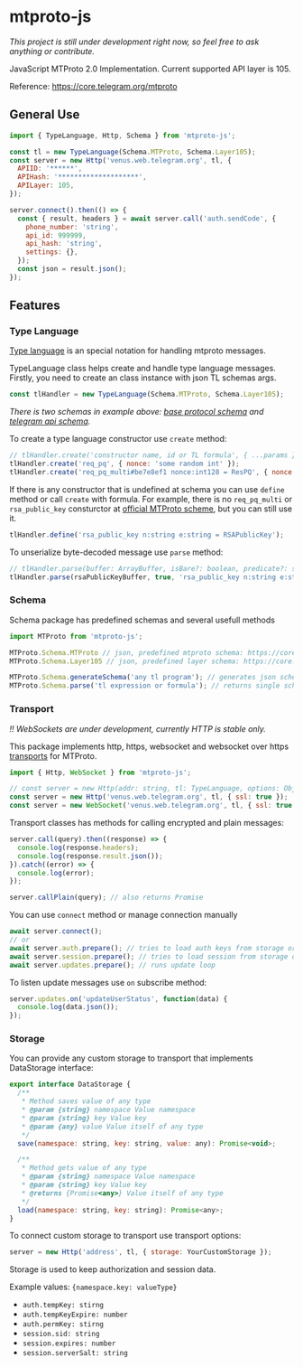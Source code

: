 # mtproto-js
*This project is still under development right now, so feel free to ask anything or contribute.*

JavaScript MTProto 2.0 Implementation. Current supported API layer is 105.

Reference: https://core.telegram.org/mtproto
 

## General Use
```js
import { TypeLanguage, Http, Schema } from 'mtproto-js';

const tl = new TypeLanguage(Schema.MTProto, Schema.Layer105);
const server = new Http('venus.web.telegram.org', tl, {
  APIID: '******',
  APIHash: '********************',
  APILayer: 105,
});

server.connect().then(() => {
  const { result, headers } = await server.call('auth.sendCode', {
    phone_number: 'string', 
    api_id: 999999, 
    api_hash: 'string', 
    settings: {},
  });
  const json = result.json();
});
```

## Features
### Type Language
[Type language](https://core.telegram.org/schema) is an special notation for handling mtproto messages.

TypeLanguage class helps create and handle type language messages. Firstly, you need to create an class instance with json TL schemas args.
```js
const tlHandler = new TypeLanguage(Schema.MTProto, Schema.Layer105);
```
*There is two schemas in example above: [base protocol schema](https://core.telegram.org/schema/mtproto) and [telegram api schema](https://core.telegram.org/schema).*

To create a type language constructor use `create` method:
```js
// tlHandler.create('constructor name, id or TL formula', { ...params });
tlHandler.create('req_pq', { nonce: 'some random int' });
tlHandler.create('req_pq_multi#be7e8ef1 nonce:int128 = ResPQ', { nonce: 'some random int' });
```
If there is any constructor that is undefined at schema you can use `define` method or call `create` with formula. For example, there is no `req_pq_multi` or `rsa_public_key` consturctor at [official MTProto scheme](https://core.telegram.org/schema/mtproto), but you can still use it.
```js
tlHandler.define('rsa_public_key n:string e:string = RSAPublicKey');
```
To unserialize byte-decoded message use `parse` method:
```js
// tlHandler.parse(buffer: ArrayBuffer, isBare?: boolean, predicate?: string);
tlHandler.parse(rsaPublicKeyBuffer, true, 'rsa_public_key n:string e:string = RSAPublicKey');
```

### Schema
Schema package has predefined schemas and several usefull methods
```js
import MTProto from 'mtproto-js';

MTProto.Schema.MTProto // json, predefined mtproto schema: https://core.telegram.org/schema/mtproto
MTProto.Schema.Layer105 // json, predefined layer schema: https://core.telegram.org/schema

MTProto.Schema.generateSchema('any tl program'); // generates json schema and returs it
MTProto.Schema.parse('tl expression or formula'); // returns single schema for constructor
```

### Transport
*!! WebSockets are under development, currently HTTP is stable only.*

This package implements http, https, websocket and websocket over https [transports](https://core.telegram.org/mtproto#mtproto-transport) for MTProto.
```js
import { Http, WebSocket } from 'mtproto-js';

// const server = new Http(addr: string, tl: TypeLanguage, options: Object);
const server = new Http('venus.web.telegram.org', tl, { ssl: true });
const server = new WebSocket('venus.web.telegram.org', tl, { ssl: true });
```

Transport classes has methods for calling encrypted and plain messages:
```js
server.call(query).then((response) => {
  console.log(response.headers);
  console.log(response.result.json());
}).catch((error) => {
  console.log(error);
});

server.callPlain(query); // also returns Promise
```

You can use `connect` method or manage connection manually
```js
await server.connect();
// or 
await server.auth.prepare(); // tries to load auth keys from storage or creates them
await server.session.prepare(); // tries to load session from storage or invoke session with layer
await server.updates.prepare(); // runs update loop
```

To listen update messages use `on` subscribe method:
```js
server.updates.on('updateUserStatus', function(data) {
  console.log(data.json());
});
```

### Storage
You can provide any custom storage to transport that implements DataStorage interface:
```js
export interface DataStorage {
  /**
   * Method saves value of any type
   * @param {string} namespace Value namespace
   * @param {string} key Value key
   * @param {any} value Value itself of any type
   */
  save(namespace: string, key: string, value: any): Promise<void>;

  /**
   * Method gets value of any type
   * @param {string} namespace Value namespace
   * @param {string} key Value key
   * @returns {Promise<any>} Value itself of any type
   */
  load(namespace: string, key: string): Promise<any>;
}
```

To connect custom storage to transport use transport options:
```js
server = new Http('address', tl, { storage: YourCustomStorage });
```

Storage is used to keep authorization and session data. 

Example values: `{namespace.key: valueType}`
* `auth.tempKey: stirng`
* `auth.tempKeyExpire: number`
* `auth.permKey: stirng`
* `session.sid: string`
* `session.expires: number`
* `session.serverSalt: string`